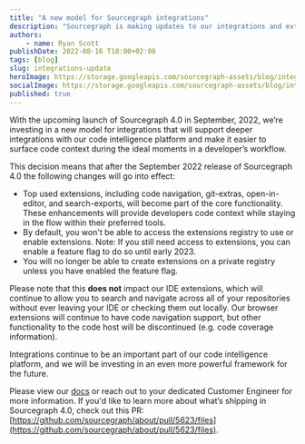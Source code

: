 ```yaml
---
title: "A new model for Sourcegraph integrations" 
description: "Sourcegraph is making updates to our integrations and extensions with the upcoming September release of Sourcegraph 4.0." 
authors:
    - name: Ryan Scott
publishDate: 2022-08-16 T18:00+02:00
tags: [blog]
slug: integrations-update
heroImage: https://storage.googleapis.com/sourcegraph-assets/blog/integrations-update/integrations-update-hero.png
socialImage: https://storage.googleapis.com/sourcegraph-assets/blog/integrations-update/integrations-update-social.png
published: true
---
```


With the upcoming launch of Sourcegraph 4.0 in September, 2022, we’re investing in a new model for integrations that will support deeper integrations with our code intelligence platform and make it easier to surface code context during the ideal moments in a developer’s workflow. 

This decision means that after the September 2022 release of Sourcegraph 4.0 the following changes will go into effect: 

* Top used extensions, including code navigation, git-extras, open-in-editor, and search-exports, will become part of the core functionality. These enhancements will provide developers code context while staying in the flow within their preferred tools. 
* By default, you won't be able to access the extensions registry to use or enable extensions. Note: If you still need access to extensions, you can enable a feature flag to do so until early 2023.
* You will no longer be able to create extensions on a private registry unless you have enabled the feature flag.

Please note that this **does not** impact our IDE extensions, which will continue to allow you to search and navigate across all of your repositories without ever leaving your IDE or checking them out locally. Our browser extensions will continue to have code navigation support, but other functionality to the code host will be discontinued (e.g. code coverage information).

Integrations continue to be an important part of our code intelligence platform, and we will be investing in an even more powerful framework for the future. 

Please view our [docs](https://docs.sourcegraph.com/extensions) or reach out to your dedicated Customer Engineer for more information. If you'd like to learn more about what’s shipping in Sourcegraph 4.0, check out this PR: [https://github.com/sourcegraph/about/pull/5623/files](https://github.com/sourcegraph/about/pull/5623/files). 

